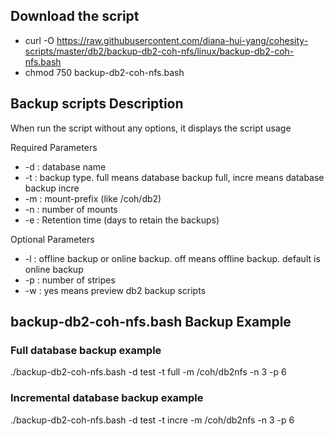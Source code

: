 ## Download the script

- curl -O https://raw.githubusercontent.com/diana-hui-yang/cohesity-scripts/master/db2/backup-db2-coh-nfs/linux/backup-db2-coh-nfs.bash
- chmod 750 backup-db2-coh-nfs.bash

## Backup scripts Description
When run the script without any options, it displays the script usage


 Required Parameters
- -d : database name
- -t : backup type. full means database backup full, incre means database backup incre
- -m : mount-prefix (like /coh/db2)
- -n : number of mounts 
- -e : Retention time (days to retain the backups)

 Optional Parameters
- -l : offline backup or online backup. off means offline backup. default is online backup
- -p : number of stripes
- -w : yes means preview db2 backup scripts



## backup-db2-coh-nfs.bash Backup Example
### Full database backup example
./backup-db2-coh-nfs.bash -d test -t full -m /coh/db2nfs -n 3 -p 6
### Incremental database backup example
./backup-db2-coh-nfs.bash -d test -t incre -m /coh/db2nfs -n 3 -p 6
